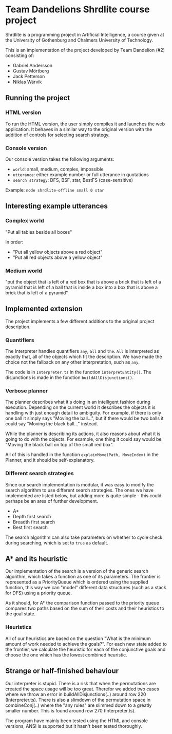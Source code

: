 # Team Dandelions Shrdlite course project

Shrdlite is a programming project in Artificial Intelligence, a course given at the University of Gothenburg and Chalmers University of Technology. 

This is an implementation of the project developed by Team Dandelion (#2) consisting of:
 
 - Gabriel Andersson 
 - Gustav Mörtberg
 - Jack Petterson
 - Niklas Wärvik 

## Running the project
### HTML version
To run the HTML version, the user simply compiles it and launches the web application. It behaves in a similar way to the original version with the addition of controls for selecting search strategy.

### Console version
Our console version takes the following arguments:
 
 - `world`: small, medium, complex, impossible
 - `utterance`: either example number or full utterance in quotations
 - `search strategy`: DFS, BSF, star, BestFS (case-sensitive)

Example: `node shrdlite-offline small 0 star`
## Interesting example utterances
### Complex world
"Put all tables beside all boxes"

In order:

 - "Put all yellow objects above a red object"
 - "Put all red objects above a yellow object"

### Medium world
"put the object that is left of a red box that is above a brick that is left of a pyramid that is left of a ball that is inside a box into a box that is above a brick that is left of a pyramid"

## Implemented extension
The project implements a few different additions to the original project description.

### Quantifiers
The Interpreter handles quantifiers `any`, `all` and `the`. `All` is interpreted as exactly that, all of the objects which fit the description. We have made the choice not the fallback on any other interpretation, such as `any`.

The code is in `Interpreter.ts` in the function `interpretEntity()`. The disjunctions is made in the function `buildAllDisjunctions()`.

### Verbose planner
The planner describes what it's doing in an intelligent fashion during execution. Depending on the current world it describes the objects it is handling with just enough detail to ambiguity. For example, if there is only one ball it simply says "Moving the ball...", but if there would be two balls it could say "Moving the black ball..." instead.

While the planner is describing its actions, it also reasons about what it is going to do with the objects. For example, one thing it could say would be "Moving the black ball on top of the small red box".

All of this is handled in the function `explainMove(Path, MoveIndex)` in the Planner, and it should be self-explanatory.

### Different search strategies
Since our search implementation is modular, it was easy to modify the search algorithm to use different search strategies. The ones we have implemented are listed below, but adding more is quite simple - this could perhaps be an area of further development.

 - A\*
 - Depth first search
 - Breadth first search
 - Best first search

The search algorithm can also take parameters on whether to cycle check during searching, which is set to `true` as default.

## A\* and its heuristic 
Our implementation of the search is a version of the generic search algorithm, which takes a function as one of its parameters. The frontier is represented as a PriorityQueue which is ordered using the supplied function, this way we can "model" different data structures (such as a stack for DFS) using a priority queue.

As it should, for A\* the comparison function passed to the priority queue compares two paths based on the sum of their costs and their heuristics to the goal state.

### Heuristics
All of our heuristics are based on the question "What is the minimum amount of work needed to achieve the goals?". For each new state added to the frontier, we calculate the heuristic for each of the conjunctive goals and choose the one which has the lowest combined heuristic.

## Strange or half-finished behaviour
Our interpreter is stupid. There is a risk that when the permutations are created the space usage will be too great. Therefor we added two cases where we throw an error in buildAllDisjunctions(..) around row 220 (Interpreter.ts). There is also a slimdown of the permutation space in combineConj(..) where the "any rules" are slimmed down to a greatly smaller number. This is found around row 270 (Interpreter.ts). 

The program have mainly been tested using the HTML and console versions, ANSI is supported but it hasn't been tested thoroughly.
